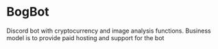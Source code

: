 # BogBot
Discord bot with cryptocurrency and image analysis functions. Business model is to provide paid hosting and support for the bot
